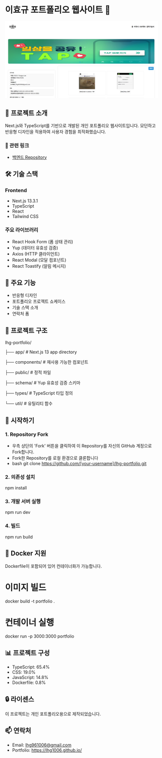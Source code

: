 # 이효규 포트폴리오 웹사이트 🚀

<div align="center">
  <img src="https://raw.githubusercontent.com/lhg1006/portfolio-images/7726310b5883116df60b99587bf7b8a1b606da75/images/project/pfs-0.png" alt="포트폴리오 메인 이미지" />
</div>

## 📌 프로젝트 소개

Next.js와 TypeScript를 기반으로 개발된 개인 포트폴리오 웹사이트입니다. 모던하고 반응형 디자인을 적용하여 사용자 경험을 최적화했습니다.

### 🔗 관련 링크
- [백엔드 Repository](https://github.com/lhg1006/api-server)

## 🛠 기술 스택

### Frontend
- Next.js 13.3.1
- TypeScript
- React
- Tailwind CSS

### 주요 라이브러리
- React Hook Form (폼 상태 관리)
- Yup (데이터 유효성 검증)
- Axios (HTTP 클라이언트)
- React Modal (모달 컴포넌트)
- React Toastify (알림 메시지)

## 🌟 주요 기능
- 반응형 디자인
- 포트폴리오 프로젝트 쇼케이스
- 기술 스택 소개
- 연락처 폼

## 📂 프로젝트 구조
<p>lhg-portfolio/</p>
<p>├── app/                # Next.js 13 app directory</p>
<p>├── components/         # 재사용 가능한 컴포넌트</p>
<p>├── public/            # 정적 파일</p>
<p>├── schema/            # Yup 유효성 검증 스키마</p>
<p>├── types/             # TypeScript 타입 정의</p>
<p>└── util/              # 유틸리티 함수</p>

## 🚀 시작하기

### 1. Repository Fork
- 우측 상단의 'Fork' 버튼을 클릭하여 이 Repository를 자신의 GitHub 계정으로 Fork합니다.
- Fork한 Repository를 로컬 환경으로 클론합니다
- bash
git clone https://github.com/[your-username]/lhg-portfolio.git

### 2. 의존성 설치
npm install

### 3. 개발 서버 실행
npm run dev

### 4. 빌드
npm run build

## 🐳 Docker 지원
Dockerfile이 포함되어 있어 컨테이너화가 가능합니다.
# 이미지 빌드
docker build -t portfolio .

# 컨테이너 실행
docker run -p 3000:3000 portfolio

## 📊 프로젝트 구성
- TypeScript: 65.4%
- CSS: 19.0%
- JavaScript: 14.8%
- Dockerfile: 0.8%

## 🔒 라이센스
이 프로젝트는 개인 포트폴리오용으로 제작되었습니다.

## 📫 연락처
- Email: lhg961006@gmail.com
- Portfolio: https://lhg1006.github.io/
